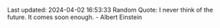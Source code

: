 Last updated: 2024-04-02 16:53:33
Random Quote: I never think of the future. It comes soon enough. - Albert Einstein